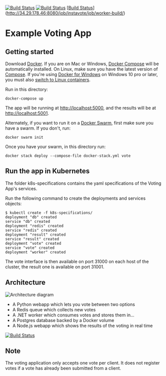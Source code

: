[![Build Status](http://35.224.188.140:8080/buildStatus/icon?job=instavote%2Fworker-build)](http://34.29.178.46:8080/job/instavote/job/worker-build/)
[![Build Status](http://34.29.178.46:8080/job/instavote/job/worker-build/badge/icon)](http://34.29.178.46:8080/job/instavote/job/worker-build/)
[[Build Status](http://35.224.188.140:8080/buildStatus/icon?job=instavote%2Fworker-build)](http://34.29.178.46:8080/job/instavote/job/worker-build/)

Example Voting App
=========
Getting started
---------------

Download [Docker](https://www.docker.com/products/overview). If you are on Mac or Windows, [Docker Compose](https://docs.docker.com/compose) will be automatically installed. On Linux, make sure you have the latest version of [Compose](https://docs.docker.com/compose/install/). If you're using [Docker for Windows](https://docs.docker.com/docker-for-windows/) on Windows 10 pro or later, you must also [switch to Linux containers](https://docs.docker.com/docker-for-windows/#switch-between-windows-and-linux-containers).

Run in this directory:
```
docker-compose up
```
The app will be running at [http://localhost:5000](http://localhost:5000), and the results will be at [http://localhost:5001](http://localhost:5001).

Alternately, if you want to run it on a [Docker Swarm](https://docs.docker.com/engine/swarm/), first make sure you have a swarm. If you don't, run:
```
docker swarm init
```
Once you have your swarm, in this directory run:
```
docker stack deploy --compose-file docker-stack.yml vote
```

Run the app in Kubernetes
-------------------------

The folder k8s-specifications contains the yaml specifications of the Voting App's services.

Run the following command to create the deployments and services objects:
```
$ kubectl create -f k8s-specifications/
deployment "db" created
service "db" created
deployment "redis" created
service "redis" created
deployment "result" created
service "result" created
deployment "vote" created
service "vote" created
deployment "worker" created
```

The vote interface is then available on port 31000 on each host of the cluster, the result one is available on port 31001.

Architecture
-----

![Architecture diagram](architecture.png)

* A Python webapp which lets you vote between two options
* A Redis queue which collects new votes
* A .NET worker which consumes votes and stores them in…
* A Postgres database backed by a Docker volume
* A Node.js webapp which shows the results of the voting in real time

[![Build Status](http://35.224.188.140:8080/buildStatus/icon?job=instavote%2Fworker-build)](http://34.29.178.46:8080/job/instavote/job/worker-build/)

Note
----

The voting application only accepts one vote per client. It does not register votes if a vote has already been submitted from a client.


